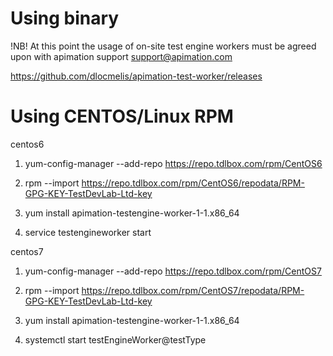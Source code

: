# Using binary

!NB!
At this point the usage of on-site test engine workers must be agreed upon with apimation support
support@apimation.com

https://github.com/dlocmelis/apimation-test-worker/releases


# Using CENTOS/Linux RPM
centos6

1. yum-config-manager --add-repo https://repo.tdlbox.com/rpm/CentOS6

2. rpm --import https://repo.tdlbox.com/rpm/CentOS6/repodata/RPM-GPG-KEY-TestDevLab-Ltd-key

3. yum install apimation-testengine-worker-1-1.x86_64

4. service testengineworker start




centos7

1. yum-config-manager --add-repo https://repo.tdlbox.com/rpm/CentOS7

2. rpm --import https://repo.tdlbox.com/rpm/CentOS7/repodata/RPM-GPG-KEY-TestDevLab-Ltd-key

3. yum install apimation-testengine-worker-1-1.x86_64

4. systemctl start testEngineWorker@testType
